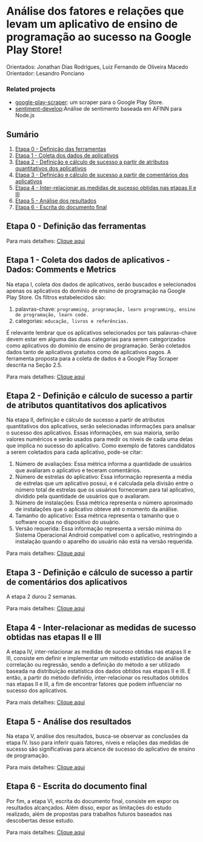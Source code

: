 # Análise dos fatores e relações que levam um aplicativo de ensino de programação ao sucesso na Google Play Store!
Orientados: Jonathan Dias Rodrigues,  Luiz Fernando de Oliveira Macedo
Orientador: Lesandro Ponciano 

### Related projects

* [google-play-scraper](https://github.com/luizfernando1996/TCC/tree/master/bibliotecas/google-play-scraper): um scraper para o Google Play Store.
* [sentiment-develop]():Análise de sentimento baseada em AFINN para Node.js

## Sumário

  1. [Etapa 0 - Definição das ferramentas](https://github.com/luizfernando1996/TCC/tree/estabilizandoVersao#etapa-0---defini%C3%A7%C3%A3o-das-ferramentas)
  1. [Etapa 1 - Coleta dos dados de aplicativos](https://github.com/luizfernando1996/TCC/tree/estabilizandoVersao#etapa-1----coleta-dos-dados-de-aplicativos---dados-comments-e-metrics)
  1. [Etapa 2 - Definição e cálculo de sucesso a partir de atributos quantitativos dos aplicativos](https://github.com/luizfernando1996/TCC/tree/estabilizandoVersao#etapa-2---defini%C3%A7%C3%A3o-e-c%C3%A1lculo-de-sucesso-a-partir-de-atributos-quantitativos-dos-aplicativos)
  1. [Etapa 3 - Definição e cálculo de sucesso a partir de comentários dos aplicativos](https://github.com/luizfernando1996/TCC/tree/estabilizandoVersao#etapa-2---defini%C3%A7%C3%A3o-e-c%C3%A1lculo-de-sucesso-a-partir-de-atributos-quantitativos-dos-aplicativos)
  1. [Etapa 4 - Inter-relacionar as medidas de sucesso obtidas nas etapas II e III](https://github.com/luizfernando1996/TCC/tree/estabilizandoVersao#etapa-4---inter-relacionar-as-medidas-de-sucesso-obtidas-nas-etapas-ii-e-iii)
  1. [Etapa 5 - Análise dos resultados](https://github.com/luizfernando1996/TCC/tree/estabilizandoVersao#etapa-5---an%C3%A1lise-dos-resultados)
  1. [Etapa 6 -  Escrita do documento final](https://github.com/luizfernando1996/TCC/tree/estabilizandoVersao#etapa-6---escrita-do-documento-final)

## Etapa 0 - Definição das ferramentas

Para mais detalhes: [Clique aqui](https://github.com/luizfernando1996/TCC/blob/estabilizandoVersao/Etapa%200%20-%20Defini%C3%A7%C3%A3o%20das%20tecnologias/README.md)

## Etapa 1 -  Coleta dos dados de aplicativos - Dados: Comments e Metrics 

Na etapa I, coleta dos dados de aplicativos, serão buscados e selecionados apenas os aplicativos do domínio de ensino de programação na Google Play Store. Os filtros estabelecidos são: 

  1. palavras-chave: 
    ```
    programming, programação, learn programming, ensino de programação, learn code.
    ```
  1. categorias: 
    ```
    educação, livros e referências.
    ```
    
É relevante lembrar que os aplicativos selecionados por tais palavras-chave devem estar em alguma das duas categorias para serem categorizados como aplicativos do domínio de ensino de programação. Serão coletados dados tanto de aplicativos gratuitos como de aplicativos pagos. A ferramenta proposta para a coleta de dados é a Google Play Scraper descrita na Seção 2.5. 

Para mais detalhes: [Clique aqui](https://github.com/luizfernando1996/TCC/blob/estabilizandoVersao/Etapa%201%20-%20Coleta%20dos%20dados/README.md)

## Etapa 2 - Definição e cálculo de sucesso a partir de atributos quantitativos dos aplicativos
Na etapa II, definição e cálculo de sucesso a partir de atributos quantitativos dos aplicativos, serão selecionadas informações para analisar o sucesso dos aplicativos. Essas informações, em sua maioria, serão valores numéricos e serão usados para medir os níveis de cada uma delas que implica no sucesso do aplicativo. Como exemplo de fatores candidatos a serem coletados para cada aplicativo, pode-se citar:
1. Número de avaliações: Essa métrica informa a quantidade de usuários que avaliaram o aplicativo e teceram comentários.  
1. Número de estrelas do aplicativo:	Essa informação representa a média de estrelas que um aplicativo possui, e é calculada pela divisão entre o número total de estrelas que os usuários forneceram para tal aplicativo, dividido pela quantidade de usuários que o avaliaram. 
1. Número de instalações: Essa métrica representa o número aproximado de instalações que o aplicativo obteve até o momento da análise. 
1. Tamanho do aplicativo: Essa métrica representa o tamanho que o software ocupa no dispositivo do usuário. 
1. Versão requerida: Essa informação representa a versão mínima do Sistema Operacional Android compatível com o aplicativo, restringindo  a instalação quando o aparelho do usuário não está na versão requerida.  

Para mais detalhes: [Clique aqui](https://github.com/luizfernando1996/TCC/tree/estabilizandoVersao/Etapa%202%20-%20Definicao%20e%20calculo%20de%20sucesso%20de%20metrics)

## Etapa 3 - Definição e cálculo de sucesso a partir de comentários dos aplicativos

A etapa 2 durou 2 semanas.

Para mais detalhes: [Clique aqui](https://github.com/luizfernando1996/TCC/tree/estabilizandoVersao/Etapa%203%20-%20Definicao%20e%20calculo%20de%20sucesso%20de%20comments)

## Etapa 4 - Inter-relacionar as medidas de sucesso obtidas nas etapas II e III
A etapa IV,  inter-relacionar as medidas de sucesso obtidas nas etapas II e III,  consiste em definir e implementar um método estatístico de análise de correlação ou regressão, sendo a definição do método a ser utilizado baseada na distribuição estatística dos dados obtidos nas etapas II e III. E então, a partir do método definido, inter-relacionar os resultados obtidos nas etapas II e III, a fim de encontrar fatores que podem influenciar no sucesso dos aplicativos. 

Para mais detalhes: [Clique aqui](https://github.com/luizfernando1996/TCC/tree/estabilizandoVersao/Etapa%204%20-%20%20Inter-relacionamento)

## Etapa 5 - Análise dos resultados
Na etapa V, análise dos resultados, busca-se observar as conclusões da etapa IV. Isso para inferir quais fatores, níveis e relações das medidas de sucesso são significativas para alcance de sucesso do aplicativo de ensino de programação. 

Para mais detalhes: [Clique aqui](https://github.com/luizfernando1996/TCC/tree/estabilizandoVersao/Etapa%205%20-%20Analise)

## Etapa 6 - Escrita do documento final
Por fim, a etapa VI, escrita do documento final, consiste em expor os resultados alcançados. Além disso, expor as limitações do estudo realizado, além de propostas para trabalhos futuros baseados nas descobertas desse estudo.

Para mais detalhes: [Clique aqui](https://docs.google.com/document/d/1KTI5TGo5QIExQDu0JV7cqvV7AdhJaxVkj7a_LsISk04/edit#)
